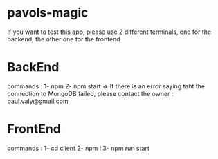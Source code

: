 # pavols-magic

If you want to test this app, please use 2 different terminals, one for the backend, the other one for the frontend

# BackEnd

commands :
1- npm
2- npm start
=> If there is an error saying taht the connection to MongoDB failed, please contact the owner : paul.valy@gmail.com

# FrontEnd

commands :
1- cd client
2- npm i
3- npm run start
